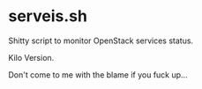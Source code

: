 # serveis.sh
Shitty script to monitor OpenStack services status.

Kilo Version.

Don't come to me with the blame if you fuck up...
